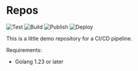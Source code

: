 # Repos


![Test](https://github.com/maliciousbucket/repos/actions/workflows/test.yaml/badge.svg) 
![Build]() 
![Publish](https://github.com/maliciousbucket/repos/actions/workflows/publish.yaml/badge.svg)
![Deploy](https://github.com/maliciousbucket/repos/actions/workflows/ci.yaml/badge.svg)

This is a little demo repository for a CI/CD pipeline.


Requirements:

- Golang 1.23 or later

